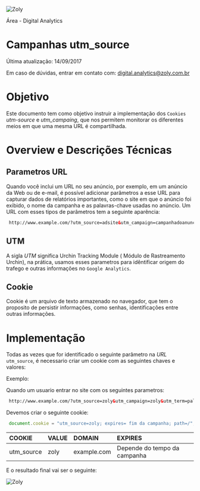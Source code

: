 ![Zoly](http://lucida-brasil.github.io/public/Images/zoly-logo.png)

Área - Digital Analytics

# Campanhas utm_source

Última atualização: 14/09/2017

Em caso de dúvidas, entrar em contato com: [digital.analytics@zoly.com.br](mailto:digital.analytics@zoly.com.br)

# Objetivo
Este documento tem como objetivo instruir a implementação dos `Cookies` *utm-source* e *utm_campaing*, que nos permitem monitorar os
diferentes meios em que uma mesma URL é compartilhada.

# Overview e Descrições Técnicas

## Parametros URL

Quando você inclui um URL no seu anúncio, por exemplo, em um anúncio da Web ou de e-mail, é possível adicionar parâmetros a esse URL para capturar dados de relatórios importantes, como o site em que o anúncio foi exibido, o nome da campanha e as palavras-chave usadas no anúncio. Um URL com esses tipos de parâmetros tem a seguinte aparência:

```html
 http://www.example.com/?utm_source=adsite&utm_campaign=campanhadoanuncio&utm_term=palavra-chavedoanuncio
```

## UTM 

A sigla *UTM* significa Urchin Tracking Module ( Módulo de Rastreamento Urchin), na prática, usamos esses parametros para idêntificar origem do trafego e outras informações no `Google Analytics`.
 
## Cookie

Cookie é um arquivo de texto armazenado no navegador, que tem o proposito de persistir informações, como senhas, identificações entre 
outras informações.

# Implementação

Todas as vezes que for identificado o seguinte parâmetro na *URL* `utm_source`, é necessario criar um cookie com as seguintes chaves e valores:

Exemplo:

Quando um usuario entrar no site com os seguintes parametros:

```html
 http://www.example.com/?utm_source=zoly&utm_campaign=zoly&utm_term=palavra-chavedoanuncio
```
Devemos criar o seguinte cookie:

```javascript
 document.cookie = "utm_source=zoly; expires= fim da campanha; path=/";
```

| COOKIE | VALUE | DOMAIN | EXPIRES |
| :---- | :-- | :-------- | :-------- |
| utm_source | zoly | example.com | Depende do tempo da campanha |

E o resultado final vai ser o seguinte:
  
![Zoly](http://lucida-brasil.github.io/public/Images/zoly-cookie-utm.png)

